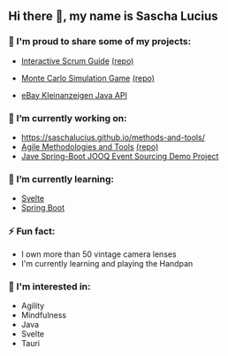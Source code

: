 ## Hi there 👋, my name is Sascha Lucius


### 🙌  I'm proud to share some of my projects:

- [Interactive Scrum Guide](http://scrum-gui.de/) [(repo)](https://github.com/SaschaLucius/interactive-scrum-guide)


- [Monte Carlo Simulation Game](https://saschalucius.github.io/monte-carlo-knows-it-better/) [(repo)](https://github.com/SaschaLucius/monte-carlo-knows-it-better)


- [eBay Kleinanzeigen Java API](https://github.com/SaschaLucius/ek-api)


### 🔭 I’m currently working on:
- https://saschalucius.github.io/methods-and-tools/
- [Agile Methodologies and Tools](https://saschalucius.github.io/methods-and-tools/) [(repo)](https://github.com/SaschaLucius/methods-and-tools)
- [Jave Spring-Boot JOOQ Event Sourcing Demo Project](https://github.com/SaschaLucius/spring-boot-jooq-event-sourcing)

### 🌱 I’m currently learning:

- [Svelte](https://svelte.dev/)
- [Spring Boot](https://spring.io/projects/spring-boot)

### ⚡ Fun fact:

- I own more than 50 vintage camera lenses
- I'm currently learning and playing the Handpan

### 💬 I'm interested in:

- Agility
- Mindfulness
- Java
- Svelte
- Tauri

<!--
Here are some ideas to get you started:

- 👯 I’m looking to collaborate on ...
- 🤔 I’m looking for help with ...
- 💬 Ask me about ...
- 📫 How to reach me: ...
- 😄 Pronouns: ...
-->
